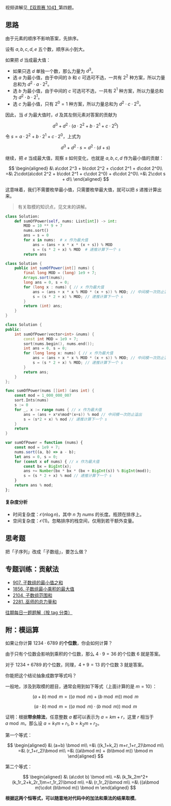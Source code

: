 视频讲解见[【双周赛 104】](https://www.bilibili.com/video/BV1fV4y1r7e6/)第四题。

## 思路

由于元素的顺序不影响答案，先排序。

设有 $a,b,c,d,e$ 五个数，顺序从小到大。

如果把 $d$ 当成最大值：

- 如果只选 $d$ 单独一个数，那么力量为 $d^3$。
- 选 $a$ 为最小值，由于中间的 $b$ 和 $c$ 可选可不选，一共有 $2^2$ 种方案，所以力量总和为 $d^2\cdot a\cdot 2^2$。
- 选 $b$ 为最小值，由于中间的 $c$ 可选可不选，一共有 $2^1$ 种方案，所以力量总和为 $d^2\cdot b\cdot 2^1$。
- 选 $c$ 为最小值，只有 $2^0=1$ 种方案，所以力量总和为 $d^2\cdot c\cdot 2^0$。 

因此，当 $d$ 为最大值时，$d$ 及其左侧元素对答案的贡献为

$$
d^3 + d^2\cdot (a\cdot 2^2 + b\cdot 2^1 + c\cdot 2^0)
$$

令 $s=a\cdot 2^2 + b\cdot 2^1 + c\cdot 2^0$，上式为

$$
d^3 + d^2\cdot s = d^2\cdot(d+s)
$$

继续，把 $e$ 当成最大值，观察 $s$ 如何变化，也就是 $a,b,c,d$ 作为最小值的贡献：

$$
\begin{aligned}
&\ a\cdot 2^3 + b\cdot 2^2 + c\cdot 2^1 + d\cdot 2^0\\
=&\ 2\cdot(a\cdot 2^2 + b\cdot 2^1 + c\cdot 2^0) + d\cdot 2^0\\
=&\ 2\cdot s + d\\
\end{aligned}
$$

这意味着，我们不需要枚举最小值，只需要枚举最大值，就可以把 $s$ 递推计算出来。

> 有关取模的知识点，见文末的讲解。

```py [sol1-Python3]
class Solution:
    def sumOfPower(self, nums: List[int]) -> int:
        MOD = 10 ** 9 + 7
        nums.sort()
        ans = s = 0
        for x in nums:  # x 作为最大值
            ans = (ans + x * x * (x + s)) % MOD
            s = (s * 2 + x) % MOD  # 递推计算下一个 s
        return ans
```

```java [sol1-Java]
class Solution {
    public int sumOfPower(int[] nums) {
        final long MOD = (long) 1e9 + 7;
        Arrays.sort(nums);
        long ans = 0, s = 0;
        for (long x : nums) { // x 作为最大值
            ans = (ans + x * x % MOD * (x + s)) % MOD; // 中间模一次防止溢出
            s = (s * 2 + x) % MOD; // 递推计算下一个 s
        }
        return (int) ans;
    }
}
```

```cpp [sol1-C++]
class Solution {
public:
    int sumOfPower(vector<int> &nums) {
        const int MOD = 1e9 + 7;
        sort(nums.begin(), nums.end());
        int ans = 0, s = 0;
        for (long long x: nums) { // x 作为最大值
            ans = (ans + x * x % MOD * (x + s)) % MOD; // 中间模一次防止溢出
            s = (s * 2 + x) % MOD; // 递推计算下一个 s
        }
        return ans;
    }
};
```

```go [sol1-Go]
func sumOfPower(nums []int) (ans int) {
	const mod = 1_000_000_007
	sort.Ints(nums)
	s := 0
	for _, x := range nums { // x 作为最大值
		ans = (ans + x*x%mod*(x+s)) % mod // 中间模一次防止溢出
		s = (s*2 + x) % mod // 递推计算下一个 s
	}
	return
}
```

```js [sol1-JavaScript]
var sumOfPower = function (nums) {
    const mod = 1e9 + 7;
    nums.sort((a, b) => a - b);
    let ans = 0, s = 0;
    for (const x of nums) { // x 作为最大值
        const bx = BigInt(x);
        ans += Number(bx * bx * (bx + BigInt(s)) % BigInt(mod));
        s = (s * 2 + x) % mod // 递推计算下一个 s
    }
    return ans % mod;
};
```

#### 复杂度分析

- 时间复杂度：$\mathcal{O}(n\log n)$，其中 $n$ 为 $\textit{nums}$ 的长度。瓶颈在排序上。
- 空间复杂度：$\mathcal{O}(1)$。忽略排序的栈空间，仅用到若干额外变量。

## 思考题

把「子序列」改成「子数组」，要怎么做？

## 专题训练：贡献法

- [907. 子数组的最小值之和](https://leetcode.cn/problems/sum-of-subarray-minimums/)
- [1856. 子数组最小乘积的最大值](https://leetcode.cn/problems/maximum-subarray-min-product/)
- [2104. 子数组范围和](https://leetcode.cn/problems/sum-of-subarray-ranges/)
- [2281. 巫师的总力量和](https://leetcode.cn/problems/sum-of-total-strength-of-wizards/)

[往期每日一题题解（按 tag 分类）](https://github.com/EndlessCheng/codeforces-go/blob/master/leetcode/SOLUTIONS.md)

## 附：模运算

如果让你计算 $1234\cdot 6789$ 的**个位数**，你会如何计算？

由于只有个位数会影响到乘积的个位数，那么 $4\cdot 9=36$ 的个位数 $6$ 就是答案。

对于 $1234+6789$ 的个位数，同理，$4+9=13$ 的个位数 $3$ 就是答案。

你能把这个结论抽象成数学等式吗？

一般地，涉及到取模的题目，通常会用到如下等式（上面计算的是 $m=10$）：

$$
(a+b)\bmod m = ((a\bmod m) + (b\bmod m)) \bmod m
$$

$$
(a\cdot b) \bmod m=((a\bmod m)\cdot  (b\bmod m)) \bmod m
$$

证明：根据**带余除法**，任意整数 $a$ 都可以表示为 $a=km+r$，这里 $r$ 相当于 $a\bmod m$。那么设 $a=k_1m+r_1,\ b=k_2m+r_2$。

第一个等式：

$$
\begin{aligned}
&\ (a+b) \bmod m\\
=&\ ((k_1+k_2) m+r_1+r_2)\bmod m\\
=&\ (r_1+r_2)\bmod m\\
=&\ ((a\bmod m) + (b\bmod m)) \bmod m
\end{aligned}
$$

第二个等式：

$$
\begin{aligned}
&\ (a\cdot b) \bmod m\\
=&\ (k_1k_2m^2+(k_1r_2+k_2r_1)m+r_1r_2)\bmod m\\
=&\ (r_1r_2)\bmod m\\
=&\ ((a\bmod m)\cdot  (b\bmod m)) \bmod m
\end{aligned}
$$

**根据这两个恒等式，可以随意地对代码中的加法和乘法的结果取模**。
